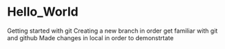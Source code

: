 # Hello_World
Getting started with git
Creating a new branch in order get familiar with git and github
Made changes in local in order to demonstrtate 
